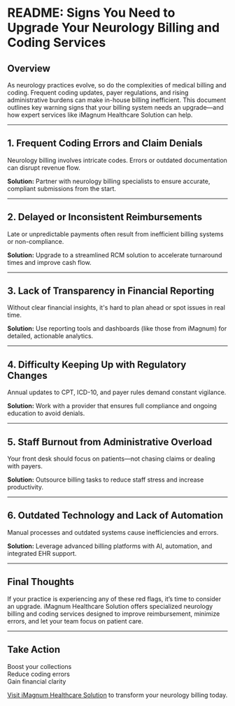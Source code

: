 # README: Signs You Need to Upgrade Your Neurology Billing and Coding Services

## Overview

As neurology practices evolve, so do the complexities of medical billing and coding. Frequent coding updates, payer regulations, and rising administrative burdens can make in-house billing inefficient. This document outlines key warning signs that your billing system needs an upgrade—and how expert services like iMagnum Healthcare Solution can help.

---

## 1. Frequent Coding Errors and Claim Denials

Neurology billing involves intricate codes. Errors or outdated documentation can disrupt revenue flow.

**Solution:** Partner with neurology billing specialists to ensure accurate, compliant submissions from the start.

---

## 2. Delayed or Inconsistent Reimbursements

Late or unpredictable payments often result from inefficient billing systems or non-compliance.

**Solution:** Upgrade to a streamlined RCM solution to accelerate turnaround times and improve cash flow.

---

## 3. Lack of Transparency in Financial Reporting

Without clear financial insights, it's hard to plan ahead or spot issues in real time.

**Solution:** Use reporting tools and dashboards (like those from iMagnum) for detailed, actionable analytics.

---

## 4. Difficulty Keeping Up with Regulatory Changes

Annual updates to CPT, ICD-10, and payer rules demand constant vigilance.

**Solution:** Work with a provider that ensures full compliance and ongoing education to avoid denials.

---

## 5. Staff Burnout from Administrative Overload

Your front desk should focus on patients—not chasing claims or dealing with payers.

**Solution:** Outsource billing tasks to reduce staff stress and increase productivity.

---

## 6. Outdated Technology and Lack of Automation

Manual processes and outdated systems cause inefficiencies and errors.

**Solution:** Leverage advanced billing platforms with AI, automation, and integrated EHR support.

---

## Final Thoughts

If your practice is experiencing any of these red flags, it’s time to consider an upgrade. iMagnum Healthcare Solution offers specialized neurology billing and coding services designed to improve reimbursement, minimize errors, and let your team focus on patient care.

---

## Take Action

Boost your collections  
Reduce coding errors  
Gain financial clarity  

 [Visit iMagnum Healthcare Solution](https://www.imagnumhealthcare.com) to transform your neurology billing today.

